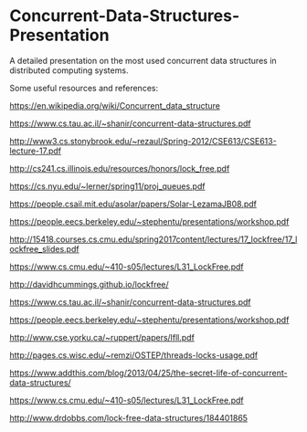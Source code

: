 # Concurrent-Data-Structures-Presentation
A detailed presentation on the most used concurrent data structures in distributed computing systems.


Some useful resources and references:

https://en.wikipedia.org/wiki/Concurrent_data_structure

https://www.cs.tau.ac.il/~shanir/concurrent-data-structures.pdf

http://www3.cs.stonybrook.edu/~rezaul/Spring-2012/CSE613/CSE613-lecture-17.pdf

http://cs241.cs.illinois.edu/resources/honors/lock_free.pdf

https://cs.nyu.edu/~lerner/spring11/proj_queues.pdf

https://people.csail.mit.edu/asolar/papers/Solar-LezamaJB08.pdf

https://people.eecs.berkeley.edu/~stephentu/presentations/workshop.pdf

http://15418.courses.cs.cmu.edu/spring2017content/lectures/17_lockfree/17_lockfree_slides.pdf

https://www.cs.cmu.edu/~410-s05/lectures/L31_LockFree.pdf

http://davidhcummings.github.io/lockfree/

https://www.cs.tau.ac.il/~shanir/concurrent-data-structures.pdf

https://people.eecs.berkeley.edu/~stephentu/presentations/workshop.pdf

http://www.cse.yorku.ca/~ruppert/papers/lfll.pdf

http://pages.cs.wisc.edu/~remzi/OSTEP/threads-locks-usage.pdf

https://www.addthis.com/blog/2013/04/25/the-secret-life-of-concurrent-data-structures/

https://www.cs.cmu.edu/~410-s05/lectures/L31_LockFree.pdf

http://www.drdobbs.com/lock-free-data-structures/184401865
